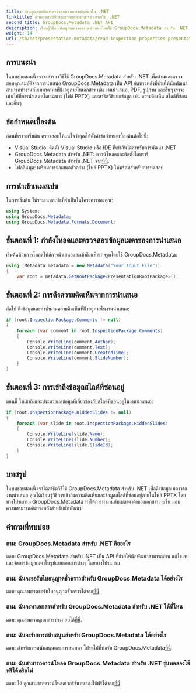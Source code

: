```yaml
---
title: อ่านคุณสมบัติการตรวจสอบจากการนำเสนอใน .NET
linktitle: อ่านคุณสมบัติการตรวจสอบจากการนำเสนอใน .NET
second_title: GroupDocs.Metadata .NET API
description: เรียนรู้วิธีแยกข้อมูลเมตาของงานนำเสนอโดยใช้ GroupDocs.Metadata สำหรับ .NET เข้าถึงความคิดเห็น สไลด์ที่ซ่อน และอื่นๆ โดยทางโปรแกรม
weight: 14
url: /th/net/presentation-metadata/read-inspection-properties-presentations/
---
```

## การแนะนำ
ในบทช่วยสอนนี้ เราจะสำรวจวิธีใช้ GroupDocs.Metadata สำหรับ .NET เพื่ออ่านและตรวจสอบคุณสมบัติจากการนำเสนอ GroupDocs.Metadata เป็น API อันทรงพลังที่ช่วยให้นักพัฒนาสามารถทำงานกับเมทาดาทาที่ฝังอยู่ภายในเอกสาร เช่น งานนำเสนอ, PDF, รูปภาพ และอื่นๆ เราจะเน้นไปที่การนำเสนอโดยเฉพาะ (ไฟล์ PPTX) และสาธิตวิธีแยกข้อมูล เช่น ความคิดเห็น สไลด์ที่ซ่อน และอื่นๆ
## ข้อกำหนดเบื้องต้น
ก่อนที่เราจะเริ่มต้น ตรวจสอบให้แน่ใจว่าคุณได้ตั้งค่าข้อกำหนดเบื้องต้นต่อไปนี้:
- Visual Studio: ติดตั้ง Visual Studio หรือ IDE ที่เข้ากันได้สำหรับการพัฒนา .NET
-  GroupDocs.Metadata สำหรับ .NET: ดาวน์โหลดและติดตั้งไลบรารี GroupDocs.Metadata สำหรับ .NET จาก[ที่นี่](https://releases.groupdocs.com/metadata/net/).
- ไฟล์อินพุต: เตรียมการนำเสนอตัวอย่าง (ไฟล์ PPTX) ให้พร้อมสำหรับการทดสอบ
## การนำเข้าเนมสเปซ
ในการเริ่มต้น ให้รวมเนมสเปซที่จำเป็นในโครงการของคุณ:
```csharp
using System;
using GroupDocs.Metadata;
using GroupDocs.Metadata.Formats.Document;
```
## ขั้นตอนที่ 1: กำลังโหลดและตรวจสอบข้อมูลเมตาของการนำเสนอ
เริ่มต้นด้วยการโหลดไฟล์การนำเสนอและเข้าถึงแพ็คเกจรูทโดยใช้ GroupDocs.Metadata:
```csharp
using (Metadata metadata = new Metadata("Your Input File"))
{
    var root = metadata.GetRootPackage<PresentationRootPackage>();
```
## ขั้นตอนที่ 2: การดึงความคิดเห็นจากการนำเสนอ
ถัดไป ดึงข้อมูลและทำซ้ำผ่านความคิดเห็นที่ฝังอยู่ภายในงานนำเสนอ:
```csharp
if (root.InspectionPackage.Comments != null)
{
    foreach (var comment in root.InspectionPackage.Comments)
    {
        Console.WriteLine(comment.Author);
        Console.WriteLine(comment.Text);
        Console.WriteLine(comment.CreatedTime);
        Console.WriteLine(comment.SlideNumber);
    }
}
```
## ขั้นตอนที่ 3: การเข้าถึงข้อมูลสไลด์ที่ซ่อนอยู่
ตอนนี้ ให้เข้าถึงและประมวลผลข้อมูลที่เกี่ยวข้องกับสไลด์ที่ซ่อนอยู่ในงานนำเสนอ:
```csharp
if (root.InspectionPackage.HiddenSlides != null)
{
    foreach (var slide in root.InspectionPackage.HiddenSlides)
    {
        Console.WriteLine(slide.Name);
        Console.WriteLine(slide.Number);
        Console.WriteLine(slide.SlideId);
    }
}
```
## บทสรุป
ในบทช่วยสอนนี้ เราได้สาธิตวิธีใช้ GroupDocs.Metadata สำหรับ .NET เพื่อดึงข้อมูลเมตาจากงานนำเสนอ คุณได้เรียนรู้วิธีการเข้าถึงความคิดเห็นและข้อมูลสไลด์ที่ซ่อนอยู่ภายในไฟล์ PPTX โดยทางโปรแกรม GroupDocs.Metadata ทำให้การทำงานกับเมตาดาต้าของเอกสารง่ายขึ้น มอบความสามารถอันทรงพลังสำหรับนักพัฒนา

## คำถามที่พบบ่อย
### ถาม: GroupDocs.Metadata สำหรับ .NET คืออะไร
ตอบ: GroupDocs.Metadata สำหรับ .NET เป็น API ที่ช่วยให้นักพัฒนาสามารถอ่าน แก้ไข ลบ และจัดการข้อมูลเมตาในรูปแบบเอกสารต่างๆ โดยทางโปรแกรม
### ถาม: ฉันจะขอรับใบอนุญาตชั่วคราวสำหรับ GroupDocs.Metadata ได้อย่างไร
 ตอบ: คุณสามารถขอรับใบอนุญาตชั่วคราวได้จาก[ที่นี่](https://purchase.groupdocs.com/temporary-license/).
### ถาม: ฉันจะหาเอกสารสำหรับ GroupDocs.Metadata สำหรับ .NET ได้ที่ไหน
 ตอบ: คุณสามารถดูเอกสารประกอบได้[ที่นี่](https://tutorials.groupdocs.com/metadata/net/).
### ถาม: ฉันจะรับการสนับสนุนสำหรับ GroupDocs.Metadata ได้อย่างไร
 ตอบ: สำหรับการสนับสนุนและการสนทนา โปรดไปที่ฟอรัม GroupDocs.Metadata[ที่นี่](https://forum.groupdocs.com/c/metadata/14).
### ถาม: ฉันสามารถดาวน์โหลด GroupDocs.Metadata สำหรับ .NET รุ่นทดลองใช้ฟรีได้หรือไม่
 ตอบ: ได้ คุณสามารถดาวน์โหลดเวอร์ชันทดลองใช้ฟรีได้จาก[ที่นี่](https://releases.groupdocs.com/).
